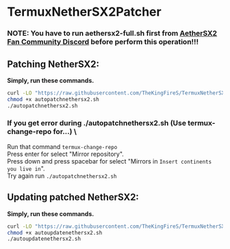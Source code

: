# TermuxNetherSX2Patcher
### NOTE: You have to run aethersx2-full.sh first from [AetherSX2 Fan Community Discord](https://discord.gg/V68Xt5Pyfk) before perform this operation!!! 
## Patching NetherSX2:
**Simply, run these commands.**
```bash
curl -LO "https://raw.githubusercontent.com/TheKingFireS/TermuxNetherSX2Patcher/main/autopatchnethersx2.sh"
chmod +x autopatchnethersx2.sh
./autopatchnethersx2.sh
```
### If you get error during ./autopatchnethersx2.sh (Use termux-change-repo for...) \
Run that command ``termux-change-repo`` \
Press enter for select "Mirror repository". \
Press down and press spacebar for select "Mirrors in ``Insert continents you live in``". \
Try again run ``./autopatchnethersx2.sh``
## Updating patched NetherSX2:
**Simply, run these commands.**
```bash
curl -LO "https://raw.githubusercontent.com/TheKingFireS/TermuxNetherSX2Patcher/main/autoupdatenethersx2.sh"
chmod +x autoupdatenethersx2.sh
./autoupdatenethersx2.sh
```
